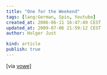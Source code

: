 ```yaml
---
title: "One for the Weekend"
tags: [lang:German, Spin, Youtube]
created_at: 2006-06-11 16:47:49 CEST
updated_at: 2009-07-06 21:59:12 CEST
author: Holger Just

kind: article
publish: true
---
```


<object type="application/x-shockwave-flash" style="width: 425px; height: 350px;" data="http://www.youtube.com/v/QZrKgqc1Rnw" class="center">
  <param name="movie" value="http://www.youtube.com/v/QZrKgqc1Rnw"/>
</object>

[via [vowe](http://vowe.net/archives/007362.html)]